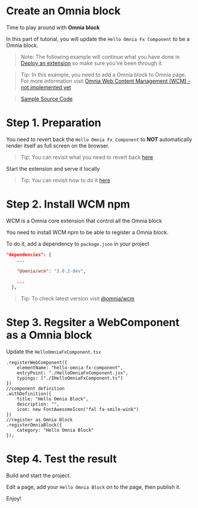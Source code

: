 # Create an Omnia block

Time to play around with **Omnia block**

In this part of tutorial, you will update the `Hello Omnia Fx Component` to be a Omnia block.

>Note: The following example will continue what you have done in [Deploy an extension](../deploy-extension#deploy-an-extension) so make sure you've been through it.

>Tip: In this example, you need to add a Omnia block to Omnia page. For more information visit [Omnia Web Content Management (WCM) - not implemented yet]()

>[Sample Source Code](../../../../src/tutorials/first-extension/create-omnia-block)

# Step 1. Preparation

You need to revert back the `Hello Omnia Fx Component` to **NOT** automatically render itself as full screen on the browser. 

>Tip: You can revisit what you need to revert back [here](../create-extension#step-6-test-the-component)

Start the extension and serve it locally

>Tip: You can revisit how to do it [here](../create-extension#step-5-serve-the-extension-locally)

# Step 2. Install WCM npm

WCM is a Omnia core extension that control all the Omnia block

You need to install WCM npm to be able to register a Omnia block.

To do it, add a dependency to `package.json` in your project

```json
"dependencies": {
    ...

    "@omnia/wcm": "3.0.2-dev",

    ...
  },
```

>Tip: To check latest version visit [@omnia/wcm](https://www.npmjs.com/package/@omnia/wcm)

# Step 3. Regsiter a WebComponent as a Omnia block

Update the `HelloOmniaFxComponent.tsx`

```tsx
.registerWebComponent({
    elementName: "hello-omnia-fx-component",
    entryPoint: "./HelloOmniaFxComponent.jsx",
    typings: ["./IHelloOmniaFxComponent.ts"]
})
//component definition
.withDefinition({
    title: "Hello Omnia Block",
    description: "",
    icon: new FontAwesomeIcon("fal fa-smile-wink")
})
//register as Omnia Block
.registerOmniaBlock({
    category: "Hello Omnia Block"
});
```

# Step 4. Test the result

Build and start the project.

Edit a page, add your `Hello Omnia Block` on to the page, then publish it.

Enjoy!